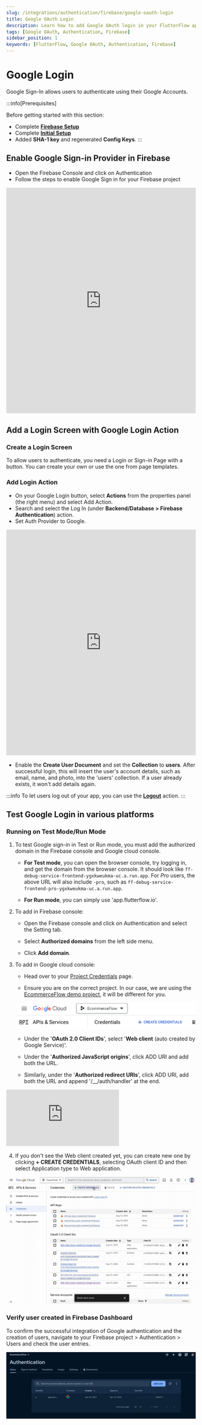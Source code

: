 ```yaml
---
slug: /integrations/authentication/firebase/google-oauth-login
title: Google OAuth Login
description: Learn how to add Google OAuth login in your FlutterFlow app.
tags: [Google OAuth, Authentication, Firebase]
sidebar_position: 1
keywords: [FlutterFlow, Google OAuth, Authentication, Firebase]
---
```


# Google Login

Google Sign-In allows users to authenticate using their Google Accounts.

:::info[Prerequisites]

Before getting started with this section:

- Complete [**Firebase Setup**](../../firebase/connect-to-firebase-setup.md)
- Complete [**Initial Setup**](auth-initial-setup.md)
- Added **SHA-1 key** and regenerated **Config Keys**.
:::


## Enable Google Sign-in Provider in Firebase

- Open the Firebase Console and click on Authentication
- Follow the steps to enable Google Sign in for your Firebase project

<iframe src="https://demo.arcade.software/I50vTFEEyhXfU82yLick?embed&show_copy_link=true" title="EcommerceFlow - Authentication - Sign-in method - Firebase console" frameborder="0" loading="lazy" webkitallowfullscreen mozallowfullscreen allowfullscreen allow="clipboard-write" width="100%" height="600"></iframe>

## Add a Login Screen with Google Login Action

### Create a Login Screen

To allow users to authenticate, you need a Login or Sign-in Page with a button.
You can create your own or use the one from page templates.

### Add Login Action

- On your Google Login button, select **Actions** from the properties panel (the
  right menu) and select Add Action.
- Search and select the Log In (under **Backend/Database > Firebase
  Authentication**) action.
- Set Auth Provider to Google.

<iframe src="https://demo.arcade.software/CBVoec46awMc3yNGLuVJ?embed&show_copy_link=true" title="EcommerceFlow - FlutterFlow" frameborder="0" loading="lazy" webkitallowfullscreen mozallowfullscreen allowfullscreen allow="clipboard-write" width="100%" height="600"></iframe>

- Enable the **Create User Document** and set the **Collection** to **users**.
  After successful login, this will insert the user's account details, such as
  email,
  name, and photo, into the 'users' collection. If a user already exists, it
  won't add details again.

:::info
To let users log out of your app, you can use the [**Logout**](../logout-action.md) action.
:::

## Test Google Login in various platforms

### Running on Test Mode/Run Mode

1. To test Google sign-in in Test or Run mode, you must add the authorized
   domain in the Firebase console and Google cloud console.

    - **For Test mode**, you can open the browser console, try logging in, and
      get the domain from the browser console. It should look like `ff-debug-service-frontend-ygxkweukma-uc.a.run.app`. For *Pro* users, the above URL will also include `-pro`, such as `ff-debug-service-frontend-pro-ygxkweukma-uc.a.run.app`.

    - **For Run mode**, you can simply use 'app.flutterflow.io'.

2. To add in Firebase console:

    - Open the Firebase console and click on Authentication and select the
      Setting tab.

    - Select **Authorized domains** from the left side menu.

    - Click **Add domain**.

3. To add in Google cloud console:

    - Head over to
      your [Project Credentials](https://console.cloud.google.com/apis/credentials?project=_) page.
   
    - Ensure you are on the correct project. In our case, we are using the
      [EcommerceFlow demo project](https://bit.ly/ff-docs-demo-v1), it will be different for you.
   
   ![credential-page.png](../imgs/credential-page.png)

    - Under the '**OAuth 2.0 Client IDs**', select '**Web client** (auto created by
      Google Service)'.

    - Under the '**Authorized JavaScript origins**', click ADD URI and add both the
      URL.
    - Similarly, under the '**Authorized redirect URIs**', click ADD URI, add both
      the URL and append '/__/auth/handler' at the end.

<iframe src="https://www.loom.com/embed/efd5b99b858d4de8bca55452c6e1d20c" frameborder="0"
allowFullScreen style={{ width: '100%', height: '600px' }}></iframe>

<figure>
    
  <figcaption class="centered-caption"></figcaption>
</figure>

4. If you don't see the Web client created yet, you can create new one by
   clicking **+ CREATE CREDENTIALS**, selecting OAuth client ID and then select
   Application type to Web application.


![add-app.gif](../imgs/add-app.gif)

### Verify user created in Firebase Dashboard

To confirm the successful integration of Google authentication and the creation of users, navigate
to your Firebase project > Authentication > Users and check the user entries.

![verify-google-auth-users.png](../imgs/verify-google-auth-users.png)
